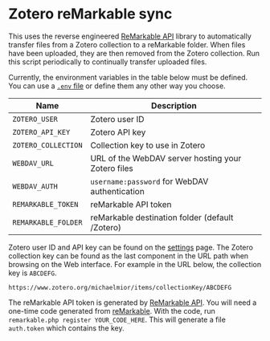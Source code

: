 # Zotero reMarkable sync

This uses the reverse engineered [ReMarkable API](https://github.com/splitbrain/ReMarkableAPI) library to automatically transfer files from a Zotero collection to a reMarkable folder.
When files have been uploaded, they are then removed from the Zotero collection.
Run this script periodically to continually transfer uploaded files.

Currently, the environment variables in the table below must be defined.
You can use a [`.env` file](https://github.com/vlucas/phpdotenv) or define them any other way you choose.

| Name               | Description                                        |
|--------------------|----------------------------------------------------|
|`ZOTERO_USER`       | Zotero user ID                                     |
|`ZOTERO_API_KEY`    | Zotero API key                                     |
|`ZOTERO_COLLECTION` | Collection key to use in Zotero                    |
|`WEBDAV_URL`        | URL of the WebDAV server hosting your Zotero files |
|`WEBDAV_AUTH`       | `username:password` for WebDAV authentication      |
|`REMARKABLE_TOKEN`  | reMarkable API token                               |
|`REMARKABLE_FOLDER` | reMarkable destination folder (default /Zotero)   |

Zotero user ID and API key can be found on the [settings](https://www.zotero.org/settings/keys) page.
The Zotero collection key can be found as the last component in the URL path when browsing on the Web interface.
For example in the URL below, the collection key is `ABCDEFG`.

    https://www.zotero.org/michaelmior/items/collectionKey/ABCDEFG

The reMarkable API token is generated by [ReMarkable API](https://github.com/splitbrain/ReMarkableAPI).
You will need a one-time code generated from [reMarkable](https://my.remarkable.com/).
With the code, run `remarkable.php register YOUR_CODE_HERE`.
This will generate a file `auth.token` which contains the key.
